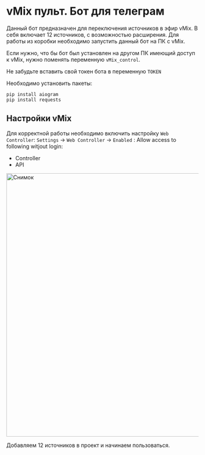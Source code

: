 # vMix пульт. Бот для телеграм

Данный бот предназначен для переключения источников в эфир vMix.
В себя включает 12 источников, с возможностью расширения. Для работы из коробки необходимо запустить данный бот на ПК с vMix.

Если нужно, что бы бот был установлен на другом ПК имеющий доступ к vMix, нужно поменять переменную `vMix_control`.

Не забудьте вставить свой токен бота в переменную `TOKEN` 

Необходимо установить пакеты:
```
pip install aiogram
pip install requests

```

## Настройки vMix

Для корректной работы необходимо включить настройку `Web Controller`:
`Settings` -> `Web Controller` -> `Enabled` :
Allow access to following witjout login:
- Controller
- API
<img width="689" alt="Снимок" src="https://github.com/Syabuk/TG_vMix_bot/assets/74771841/03e6572c-5b18-4d3e-b276-c76e09ea24bc">

Добавляем 12 источников в проект и начинаем пользоваться.
